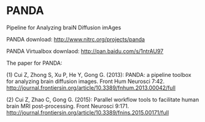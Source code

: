 # PANDA
Pipeline for Analyzing braiN Diffusion imAges

PANDA download: http://www.nitrc.org/projects/panda

PANDA Virtualbox downlaod: http://pan.baidu.com/s/1ntrAU97

The paper for PANDA: 

(1) Cui Z, Zhong S, Xu P, He Y, Gong G. (2013): PANDA: a pipeline toolbox for analyzing brain diffusion images. Front Hum Neurosci 7:42.
    http://journal.frontiersin.org/article/10.3389/fnhum.2013.00042/full
    
(2) Cui Z, Zhao C, Gong G. (2015): Parallel workflow tools to facilitate human brain MRI post-processing. Front Neurosci 9:171.
    http://journal.frontiersin.org/article/10.3389/fnins.2015.00171/full
